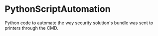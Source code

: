 # PythonScriptAutomation
Python code to automate the way security solution´s bundle was sent to printers through the CMD.
